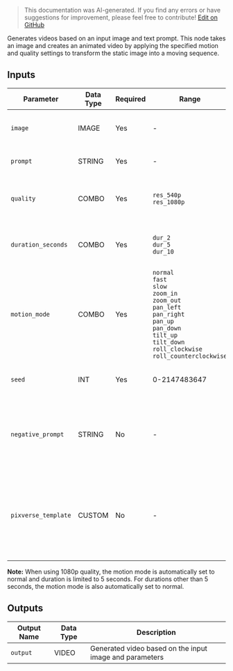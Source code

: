 > This documentation was AI-generated. If you find any errors or have suggestions for improvement, please feel free to contribute! [Edit on GitHub](https://github.com/Comfy-Org/embedded-docs/blob/main/comfyui_embedded_docs/docs/PixverseImageToVideoNode/en.md)

Generates videos based on an input image and text prompt. This node takes an image and creates an animated video by applying the specified motion and quality settings to transform the static image into a moving sequence.

## Inputs

| Parameter | Data Type | Required | Range | Description |
|-----------|-----------|----------|-------|-------------|
| `image` | IMAGE | Yes | - | Input image to transform into video |
| `prompt` | STRING | Yes | - | Prompt for the video generation |
| `quality` | COMBO | Yes | `res_540p`<br>`res_1080p` | Video quality setting (default: res_540p) |
| `duration_seconds` | COMBO | Yes | `dur_2`<br>`dur_5`<br>`dur_10` | Duration of the generated video in seconds |
| `motion_mode` | COMBO | Yes | `normal`<br>`fast`<br>`slow`<br>`zoom_in`<br>`zoom_out`<br>`pan_left`<br>`pan_right`<br>`pan_up`<br>`pan_down`<br>`tilt_up`<br>`tilt_down`<br>`roll_clockwise`<br>`roll_counterclockwise` | Motion style applied to the video generation |
| `seed` | INT | Yes | 0-2147483647 | Seed for video generation (default: 0) |
| `negative_prompt` | STRING | No | - | An optional text description of undesired elements on an image |
| `pixverse_template` | CUSTOM | No | - | An optional template to influence style of generation, created by the PixVerse Template node |

**Note:** When using 1080p quality, the motion mode is automatically set to normal and duration is limited to 5 seconds. For durations other than 5 seconds, the motion mode is also automatically set to normal.

## Outputs

| Output Name | Data Type | Description |
|-------------|-----------|-------------|
| `output` | VIDEO | Generated video based on the input image and parameters |
